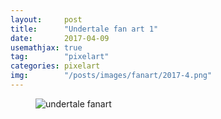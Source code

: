 ```yaml
---
layout:     post
title:      "Undertale fan art 1"
date:       2017-04-09
usemathjax: true
tag:        "pixelart"
categories: pixelart
img:        "/posts/images/fanart/2017-4.png"
---
```


<figure>
    <img class="art" src="{{ site.image_location }}/fanart/2017-4.png" alt="undertale fanart"/>
</figure>